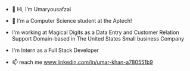- 👋 Hi, I’m Umaryousafzai
- 👀 I'm a Computer Science student at the Aptech!

- I'm working at Magical Digits as a Data Entry and Customer Relation Support Domain-based in The United States Small business Company 

- I'm Intern as a Full Stack Developer
- 📫 reach me www.linkedin.com/in/umar-khan-a780551b9

<!---
Umaryousafzai/Umaryousafzai is a ✨ special ✨ repository because its `README.md` (this file) appears on your GitHub profile.
You can click the Preview link to take a look at your changes.
--->
